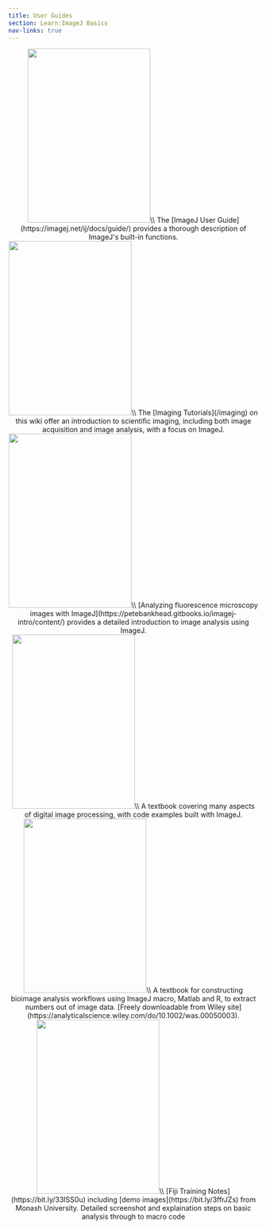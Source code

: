 ```yaml
---
title: User Guides
section: Learn:ImageJ Basics
nav-links: true
---
```


<div style="display: table">

<div style="text-align:center;" markdown="1">
<a href="https://imagej.net/ij/docs/guide"><img src="/media/books/imagej-user-guide.jpg" width="247" height="350"></a>\\
The [ImageJ User Guide](https://imagej.net/ij/docs/guide/) provides a
thorough description of ImageJ's built-in functions.
</div>

<div style="text-align:center;" markdown="1">
<a href="/imaging"><img src="/media/books/fiji-cookbook.png" width="247" height="350"></a>\\
The [Imaging Tutorials](/imaging) on this wiki offer an introduction
to scientific imaging, including both image acquisition and image analysis,
with a focus on ImageJ.
</div>

<div style="text-align:center;" markdown="1">
<a href="https://petebankhead.gitbooks.io/imagej-intro/content/"><img src="/media/books/fluorescence-image-analysis-intro.jpg" width="247" height="350"></a>\\
[Analyzing fluorescence microscopy images with ImageJ](https://petebankhead.gitbooks.io/imagej-intro/content/)
provides a detailed introduction to image analysis using ImageJ.
</div>

<div style="text-align:center;" markdown="1">
<a href="http://imagingbook.com/"><img src="/media/books/digital-image-processing.jpg" width="247" height="350"></a>\\
A textbook covering many aspects of digital image processing,
with code examples built with ImageJ.
</div>

<div style="text-align:center;" markdown="1">
<a href="https://analyticalscience.wiley.com/do/10.1002/was.00050003"><img src="/media/books/bioimage-data-analysis.png" width="247" height="350"></a>\\
A textbook for constructing bioimage analysis workflows using ImageJ macro, Matlab and R, to extract numbers out of image data. [Freely downloadable from Wiley site](https://analyticalscience.wiley.com/do/10.1002/was.00050003).
</div>

<div style="text-align:center;" markdown="1">
<a href="https://bit.ly/33ISS0u"><img src="/media/books/fiji-training-notes.png" width="247" height="350"></a>\\
[Fiji Training Notes](https://bit.ly/33ISS0u) including
[demo images](https://bit.ly/3ffrJZs) from Monash University. Detailed
screenshot and explaination steps on basic analysis through to macro code
</div>

</div>
